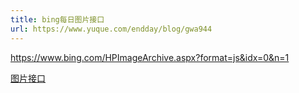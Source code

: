 ```yaml
---
title: bing每日图片接口
url: https://www.yuque.com/endday/blog/gwa944
---
```


<https://www.bing.com/HPImageArchive.aspx?format=js&idx=0&n=1>

[图片接口](https://www.bing.com/HPImageArchive.aspx?format=js\&idx=0\&n=1)
